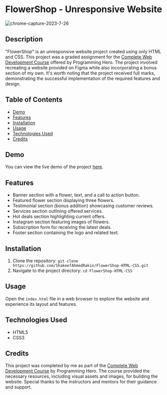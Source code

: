 # FlowerShop - Unresponsive Website

![chrome-capture-2023-7-26](https://github.com/ShakeefAhmedRakin/FlowerShop-HTML-CSS/assets/112527326/01400154-ae84-447b-af4f-1871d4e9e3b2)

## Description

"FlowerShop" is an unresponsive website project created using only HTML and CSS. This project was a graded assignment for the [Complete Web Development Course](https://web.programming-hero.com/course-details) offered by Programming Hero. 
The project involved recreating a website provided on Figma while also incorporating a bonus section of my own. It's worth noting that the project received full marks, demonstrating the successful implementation of the required features and design.

## Table of Contents

- [Demo](#demo)
- [Features](#features)
- [Installation](#installation)
- [Usage](#usage)
- [Technologies Used](#technologies-used)
- [Credits](#credits)

## Demo

You can view the live demo of the project [here](https://shakeefahmedrakin.github.io/FlowerShop-HTML-CSS/).

## Features

- Banner section with a flower, text, and a call to action button.
- Featured flower section displaying three flowers.
- Testimonial section (bonus addition) showcasing customer reviews.
- Services section outlining offered services.
- Hot deals section highlighting current offers.
- Instagram section featuring images of flowers.
- Subscription form for receiving the latest deals.
- Footer section containing the logo and related text.

## Installation

1. Clone the repository: `git clone https://github.com/ShakeefAhmedRakin/FlowerShop-HTML-CSS.git`
2. Navigate to the project directory: `cd FlowerShop-HTML-CSS`

## Usage

Open the `index.html` file in a web browser to explore the website and experience its layout and features.

## Technologies Used

- HTML5
- CSS3

## Credits

This project was completed by me as part of the [Complete Web Development Course](https://web.programming-hero.com/course-details) by Programming Hero. The course provided the necessary resources, including visual assets and images, for building the website.
Special thanks to the instructors and mentors for their guidance and support.

